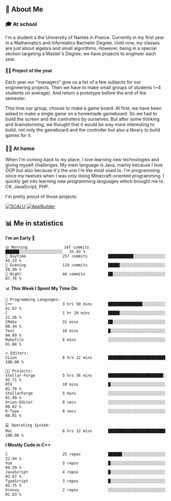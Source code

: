 ## 👀 About Me

### 🎓 At school

I'm a student a the University of Nantes in France. Currently in my first year in a Mathematics and Informatics Bachelor Degree. Until now, my classes are just about algebra and small algorithms. However, being in a special section targeting a Master's Degree, we have projects to engineer each year. 

#### 🔧🔬 Project of the year

Each year our "managers" give us a list of a few subjects for our engineering projects. Then we have to make small groups of students (~4 students on average). And return a prototype before the end of the semester.

This time our group, choose to make a game board. At first, we have been asked to make a single game on a homemade gameboard. So we had to build the screen and the controllers by ourselves. 
But after some thinking and brainstorming, we thought that it would be way more interesting to build, not only the gameboard and the controller but also a library to build games for it.

### 👨‍💻 At home

When I'm coming back to my place, I love learning new technologies and giving myself challenges. My main language is Java, mainly because I love OOP but also because it's the one I'm the most used to. I'm programming since my twelves when I was only doing Minecraft-oriented programming.  I quickly get into learning new programming languages which brought me to C#, JavaScript, PHP. 

I'm pretty proud of those projects:

[![SCALU](https://github-readme-stats.vercel.app/api/pin?username=renardfute&repo=SCALU)](https://github.com/renardfute/scalu)
[![AppBuilder](https://github-readme-stats.vercel.app/api/pin?username=pulsedev2&repo=AppBuilder)](https://github.com/pulsedev2/AppBuilder)

## 📊 Me in statistics
<!--START_SECTION:waka-->
**I'm an Early 🐤** 

```text
🌞 Morning                147 commits         ██████░░░░░░░░░░░░░░░░░░░   25.93 % 
🌆 Daytime                257 commits         ███████████░░░░░░░░░░░░░░   45.33 % 
🌃 Evening                119 commits         █████░░░░░░░░░░░░░░░░░░░░   20.99 % 
🌙 Night                  44 commits          ██░░░░░░░░░░░░░░░░░░░░░░░   07.76 % 
```


📊 **This Week I Spent My Time On** 

```text
💬 Programming Languages: 
C++                      3 hrs 50 mins       ███████████████░░░░░░░░░░   61.87 % 
C                        1 hr 19 mins        █████░░░░░░░░░░░░░░░░░░░░   21.26 % 
CMake                    31 mins             ██░░░░░░░░░░░░░░░░░░░░░░░   08.44 % 
Text                     18 mins             █░░░░░░░░░░░░░░░░░░░░░░░░   04.89 % 
Makefile                 6 mins              ░░░░░░░░░░░░░░░░░░░░░░░░░   01.68 % 

🔥 Editors: 
CLion                    6 hrs 12 mins       █████████████████████████   100.00 % 

🐱‍💻 Projects: 
Stellar-Forge            5 hrs 56 mins       ████████████████████████░   95.71 % 
RTX                      10 mins             █░░░░░░░░░░░░░░░░░░░░░░░░   02.78 % 
StellarForge             5 mins              ░░░░░░░░░░░░░░░░░░░░░░░░░   01.49 % 
Orion-Editor             0 secs              ░░░░░░░░░░░░░░░░░░░░░░░░░   00.02 % 
R-Type                   0 secs              ░░░░░░░░░░░░░░░░░░░░░░░░░   00.01 % 

💻 Operating System: 
Mac                      6 hrs 12 mins       █████████████████████████   100.00 % 
```

**I Mostly Code in C++** 

```text
C                        25 repos            ██████░░░░░░░░░░░░░░░░░░░   22.94 % 
Vue                      5 repos             █░░░░░░░░░░░░░░░░░░░░░░░░   04.59 % 
JavaScript               4 repos             █░░░░░░░░░░░░░░░░░░░░░░░░   03.67 % 
TypeScript               3 repos             █░░░░░░░░░░░░░░░░░░░░░░░░   02.75 % 
Groovy                   2 repos             ░░░░░░░░░░░░░░░░░░░░░░░░░   01.83 % 
```




<!--END_SECTION:waka-->
